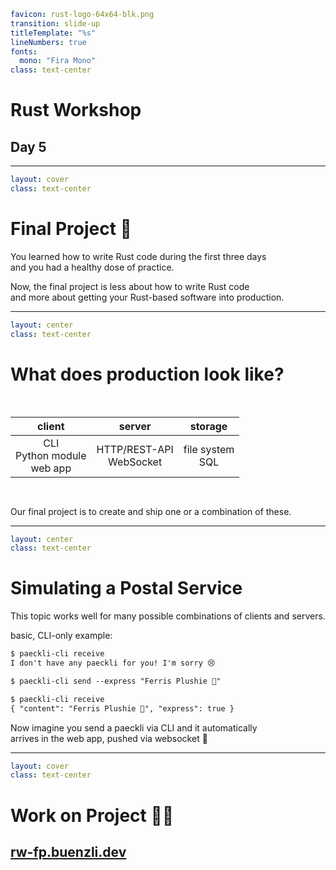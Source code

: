 ```yaml
favicon: rust-logo-64x64-blk.png
transition: slide-up
titleTemplate: "%s"
lineNumbers: true
fonts:
  mono: "Fira Mono"
class: text-center
```

# Rust Workshop

## Day 5

---

```yaml
layout: cover
class: text-center
```

# Final Project 🚀

<div></div>

You learned how to write Rust code during the first three days\
and you had a healthy dose of practice.

Now, the final project is less about how to write Rust code\
and more about getting your Rust-based software into production.

<Nr />

---

```yaml
layout: center
class: text-center
```

# What does production look like?

<div style="height: 16px"></div>

|        client         |                server                | storage |
| :-------------------: | :----------------------------------: | :---: |
| CLI<br/>Python module<br/>web app | HTTP/REST-API<br/>WebSocket | file system<br/>SQL |

<!-- future idea: add tauri -->

<div style="height: 16px"></div>

Our final project is to create and ship one or a combination of these.

<Nr />

---

```yaml
layout: center
class: text-center
```

# Simulating a Postal Service

This topic works well for many possible combinations of clients and servers.

basic, CLI-only example:

```txt {lines: false}
$ paeckli-cli receive
I don't have any paeckli for you! I'm sorry 😢

$ paeckli-cli send --express "Ferris Plushie 🦀"

$ paeckli-cli receive
{ "content": "Ferris Plushie 🦀", "express": true }
```

Now imagine you send a paeckli via CLI and it automatically\
arrives in the web app, pushed via websocket 🤯

<Nr />

---

```yaml
layout: cover
class: text-center
```

# Work on Project 🧑‍💻

## [rw-fp.buenzli.dev](https://rw-fp.buenzli.dev)

<Nr />
